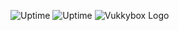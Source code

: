 ![Uptime](https://img.shields.io/endpoint?url=https%3A%2F%2Fraw.githubusercontent.com%2Flitdevs%2Fupptime%2Fmaster%2Fapi%2Fvukkybox%2Fuptime.json)
![Uptime](https://img.shields.io/endpoint?url=https%3A%2F%2Fraw.githubusercontent.com%2Flitdevs%2Fupptime%2Fmaster%2Fapi%2Fvukkybox%2Fresponse-time.json)
![Vukkybox Logo](public/resources/icon.png)
